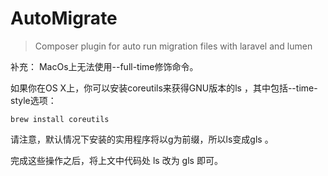 # AutoMigrate
> Composer plugin for auto run migration files with laravel and lumen 

补充：
MacOs上无法使用--full-time修饰命令。

如果你在OS X上，你可以安装coreutils来获得GNU版本的ls ，其中包括--time-style选项：
```
brew install coreutils 
```
请注意，默认情况下安装的实用程序将以g为前缀，所以ls变成gls 。

完成这些操作之后，将上文中代码处 ls 改为 gls 即可。
